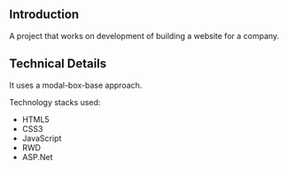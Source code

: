 ## Introduction
A project that works on development of building a website for a company.

## Technical Details
It uses a modal-box-base approach.

Technology stacks used:
<ul>
  <li>HTML5</li>
  <li>CSS3</li>
  <li>JavaScript</li>
  <li>RWD</li>
  <li>ASP.Net</li>
</ul>

